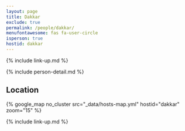 ```yaml
---
layout: page
title: Dakkar
exclude: true
permalink: /people/dakkar/
menufontawesome: fas fa-user-circle
isperson: true
hostid: dakkar
---
```


{% include link-up.md %}

{% include person-detail.md %}

## Location

{% google_map no_cluster src="_data/hosts-map.yml" hostid="dakkar" zoom="15" %}

{% include link-up.md %}
